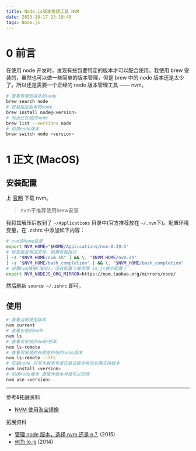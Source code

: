 ```yaml
---
title: Node.js版本管理工具 NVM
date: 2023-10-17 23:19:40
tags: Node.js
---
```


# 0 前言

在使用 node 开发时，发现有些包要特定的版本才可以配合使用。我使用 brew 安装的，虽然也可以做一些简单的版本管理，但是 brew 中的 node 版本还是太少了。所以还是需要一个正经的 node 版本管理工具 —— nvm。

```bash
# 查看有哪些版本的node
brew search node
# 安装指定版本的node
brew install node@<version>
# 列出已安装的node
brew list --versions node
# 切换node版本
brew switch node <version>
```

# 1 正文 (MacOS)

## 安装配置

上 [官网](https://github.com/nvm-sh/nvm/releases) 下载 nvm。

> nvm不推荐使用brew安装

我将其解压后放到了 `~/Applications` 目录中(官方推荐放在 `~/.nvm`下)。配置环境变量，在 .zshrc 中添加如下内容：

```bash
# nvm的home目录
export NVM_HOME="$HOME/Applications/nvm-0.39.5"
# 检查是否有这文件，如果有就执行
[ -s "$NVM_HOME/nvm.sh" ] && \. "$NVM_HOME/nvm.sh"
[ -s "$NVM_HOME/bash_completion" ] && \. "$NVM_HOME/bash_completion"
# 设置nvm镜像(淘宝)，没有配置下载很慢 io.js就不配置了
export NVM_NODEJS_ORG_MIRROR=https://npm.taobao.org/mirrors/node/
```

然后刷新 `source ~/.zshrc` 即可。

## 使用

```bash
# 查看当前使用版本
nvm current
# 查看安装的node
nvm ls
# 查看可安装的node版本
nvm ls-remote
# 查看可安装的长期支持版的node版本
nvm ls-remote --lts
# 安装node 只写大版本号是安装该版本号的长期支持版本
nvm install <version>
# 切换node版本 直接大版本号就可以切换
nvm use <version>
```



---
参考&拓展资料

- [NVM 使用淘宝镜像](https://medium.com/@interjc/nvm-%E4%BD%BF%E7%94%A8%E6%B7%98%E5%AE%9D%E9%95%9C%E5%83%8F-d9d31ac1ee46)


拓展资料

- [管理 node 版本，选择 nvm 还是 n？](https://fed.taobao.org/blog/taofed/do71ct/nvm-or-n/?spm=taofed.homepage.header.7.7eab5ac8dDRkRS) (2015)
- [何为 Io.js](https://zhuanlan.zhihu.com/p/19914290) (2014)